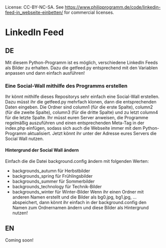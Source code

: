 License: CC-BY-NC-SA. See https://www.philipprogramm.de/code/linkedin-feed-in_webseite-einbetten/ for commercial licenses.
# LinkedIn Feed

## DE

Mit diesem Python-Programm ist es möglich, verschiedene LinkedIn Feeds als Bilder zu erhalten. Dazu die getfeed.py entsprechend mit den Variablen anpassen und dann einfach ausführen!

### Eine Social-Wall mithilfe des Programms erstellen

Ihr könnt mithilfe dieses Repositorys sehr einfach eine Social-Wall erstellen. Dazu müsst ihr die getfeed.py mehrfach klonen, dann die entsprechenden Daten eingeben. Die Ordner sind column1 (für die erste Spalte), column2 (für die zweite Spalte), column3 (für die dritte Spalte) und zu letzt column4 für die letzte Spalte. Ihr müsst euren Server anweisen, die Programme regelmäßig auszuführen und einen entsprechenden Meta-Tag in der index.php einfügen, sodass sich auch die Webseite immer mit dem Python-Programm aktualisiert. Jetzt könnt ihr unter der Adresse eures Servers die Social Wall nutzen.

#### Hintergrund der Social Wall ändern

Einfach die die Datei background.config ändern mit folgenden Werten:

- backgrounds_autumn für Herbstbilder
- backgrounds_spring für Frühlingsbilder
- backgrounds_summer für Sommerbilder
- backgrounds_technology für Technik-Bilder
- backgrounds_winter für Winter-Bilder
Wenn ihr einen Ordner mit anderen Namen erstellt und die Bilder als bg0.jpg, bg1.jpg, ... abspeichert, dann könnt ihr einfach in der background.config den Namen zum Ordnernamen ändern und diese Bilder als Hintergrund nutzen!

## EN

Coming soon!
